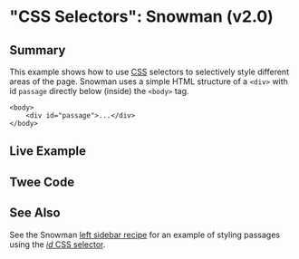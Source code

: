 # "CSS Selectors": Snowman (v2.0)

## Summary

This example shows how to use [CSS](../../terms/terms_css.md) selectors to selectively style different areas of the page.  Snowman uses a simple HTML structure of a `<div>` with id `passage` directly below (inside) the `<body>` tag. 

```
<body>
	<div id="passage">...</div>
</body>
```

## Live Example

## Twee Code

## See Also

See the Snowman [left sidebar recipe](../../sidebar_left/snowman/snowman_sidebar_left.md) for an example of styling passages using the [*id* CSS selector](https://developer.mozilla.org/en-US/docs/Web/CSS/ID_selectors).

